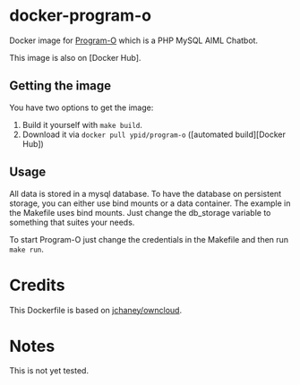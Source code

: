# docker-program-o

Docker image for [Program-O] which is a PHP MySQL AIML Chatbot.

This image is also on [Docker Hub].

## Getting the image

You have two options to get the image:

1. Build it yourself with `make build`.
2. Download it via `docker pull ypid/program-o` ([automated build][Docker Hub])

## Usage

All data is stored in a mysql database. To have the database on persistent storage, you can either use bind mounts or a data container.
The example in the Makefile uses bind mounts. Just change the db_storage variable to something that suites your needs.

To start Program-O just change the credentials in the Makefile and then run `make run`.

# Credits

This Dockerfile is based on [jchaney/owncloud](https://github.com/jchaney/owncloud).

# Notes
This is not yet tested.

[Program-O]: https://github.com/Program-O/Program-O
